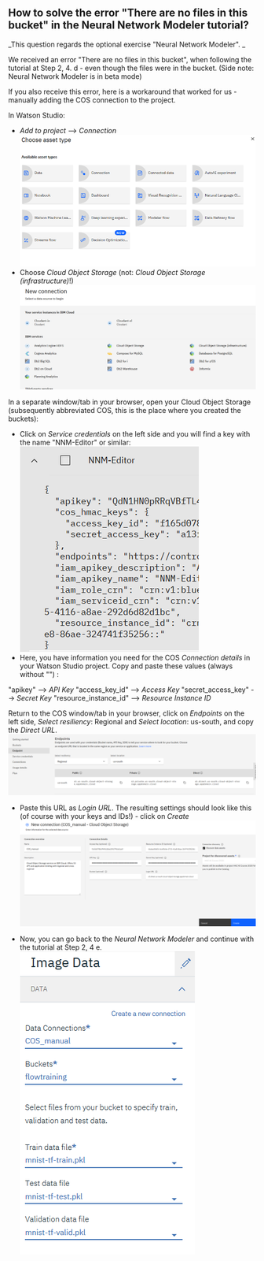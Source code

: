 ## How to solve the error "There are no files in this bucket" in the Neural Network Modeler tutorial? 

_This question regards the optional exercise "Neural Network Modeler". _ 

We received an error "There are no files in this bucket", when following the tutorial at Step 2, 4. d - even though the files were in the bucket. (Side note: Neural Network Modeler is in beta mode) 

If you also receive this error, here is a workaround that worked for us - manually adding the COS connection to the project. 

In Watson Studio: 
- _Add to project_ --> _Connection_ \
![](./screenshots/1.png)
- Choose _Cloud Object Storage_ (not: _Cloud Object Storage (infrastructure)_!) \
![](./screenshots/2.png)

In a separate window/tab in your browser, open your Cloud Object Storage (subsequently abbreviated COS, this is the place where you created the buckets): 
- Click on _Service credentials_ on the left side and you will find a key with the name "NNM-Editor" or similar:\
![](./screenshots/3.png)
- Here, you have information you need for the COS _Connection details_ in your Watson Studio project.
Copy and paste these values (always without "") : 

"apikey" --> _API Key_
"access_key_id" --> _Access Key_ 
"secret_access_key" --> _Secret Key_
"resource_instance_id" --> _Resource Instance ID_

Return to the COS window/tab in your browser, click on _Endpoints_ on the left side, _Select resiliency_: Regional and _Select location_: us-south, and copy the _Direct URL_.\
![](./screenshots/4.png)

- Paste this URL as _Login URL_. The resulting settings should look like this (of course with your keys and IDs!) - click on _Create_\
![](./screenshots/5.png)

- Now, you can go back to the _Neural Network Modeler_ and continue with the tutorial at Step 2, 4 e. 
![](./screenshots/6.png)
